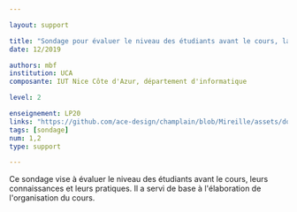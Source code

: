 ```yaml
---

layout: support

title: "Sondage pour évaluer le niveau des étudiants avant le cours, la restitution du sondage en cours et l'organisation qui en a résulté"
date: 12/2019

authors: mbf
institution: UCA
composante: IUT Nice Côte d'Azur, département d'informatique 

level: 2

enseignement: LP20
links: "https://github.com/ace-design/champlain/blob/Mireille/assets/documents/LP20/2019-2020%20-%20Qui%20%C3%AAtes-vous_%20G%C3%A9nie%20Logiciel%20-%20Google%C2%A0Forms.pdf" "https://github.com/ace-design/champlain/blob/Mireille/assets/documents/LP20/Intro.pdf"
tags: [sondage]
num: 1,2
type: support

---
```


Ce sondage vise à évaluer le niveau des étudiants avant le cours, leurs connaissances et leurs pratiques. Il a servi de base à l'élaboration de l'organisation du cours.
